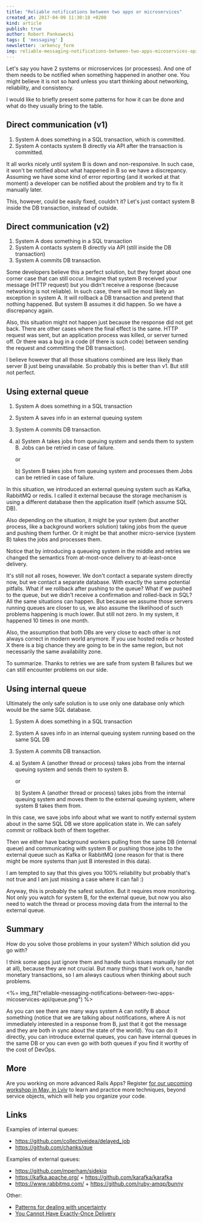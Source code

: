 ```yaml
---
title: "Reliable notifications between two apps or microservices"
created_at: 2017-04-09 11:30:18 +0200
kind: article
publish: true
author: Robert Pankowecki
tags: [ 'messaging' ]
newsletter: :arkency_form
img: reliable-messaging-notifications-between-two-apps-micoservices-api/queue.png
---
```


Let's say you have 2 systems or microservices (or processes). And one of them needs to be notified when something happened in another one. You might believe it is not so hard unless you start thinking about networking, reliability, and consistency.

I would like to briefly present some patterns for how it can be done and what do they usually bring to the table.

<!-- more -->

## Direct communication (v1)

1. System A does something in a SQL transaction, which is committed.
2. System A contacts system B directly via API after the transaction is committed.

It all works nicely until system B is down and non-responsive. In such case, it won't be notified about what happened in B so we have a discrepancy. Assuming we have some kind of error reporting (and it worked at that moment) a developer can be notified about the problem and try to fix it manually later.

This, however, could be easily fixed, couldn't it? Let's just contact system B inside the DB transaction, instead of outside.

## Direct communication (v2)

1. System A does something in a SQL transaction
2. System A contacts system B directly via API (still inside the DB transaction)
3. System A commits DB transaction.

Some developers believe this a perfect solution, but they forget about one corner case that can still occur. Imagine that system B received your message (HTTP request) but you didn't receive a response (because networking is not reliable).  In such case, there will be most likely an exception in system A. It will rollback a DB transaction and pretend that nothing happened. But system B assumes it did happen. So we have a discrepancy again.

Also, this situation might not happen just because the response did not get back. There are other cases where the final effect is the same. HTTP request was sent, but an application process was killed, or server turned off. Or there was a bug in a code (if there is such code) between sending the request and committing the DB transaction).

I believe however that all those situations combined are less likely than server B just being unavailable. So probably this is better than v1. But still not perfect.

## Using external queue

1. System A does something in a SQL transaction
2. System A saves info in an external queuing system
3. System A commits DB transaction.
4. a) System A takes jobs from queuing system and sends them to system B. Jobs can be retried in case of failure.
    
    or
    
    b) System B takes jobs from queuing system and processes them Jobs can be retried in case of failure.

In this situation, we introduced an external queuing system such as Kafka, RabbitMQ or redis. I called it external because the storage mechanism is using a different database then the application itself (which assume SQL DB).

Also depending on the situation, it might be your system (but another process, like a background workers solution) taking jobs from the queue and pushing them further. Or it might be that another micro-service (system B) takes the jobs and processes them.

Notice that by introducing a queueing system in the middle and retries we changed the semantics from at-most-once delivery to at-least-once delivery.

It's still not all roses, however. We don't contact a separate system directly now, but we contact a separate database. With exactly the same potential pitfalls. What if we rollback after pushing to the queue? What if we pushed to the queue, but we didn't receive a confirmation and rolled-back in SQL? All the same situations can happen. But because we assume those servers running queues are closer to us, we also assume the likelihood of such problems happening is much lower. But still not zero. In my system, it happened 10 times in one month.

Also, the assumption that both DBs are very close to each other is not always correct in modern world anymore. If you use hosted redis or hosted X there is a big chance they are going to be in the same region, but not necessarily the same availability zone.

To summarize. Thanks to retries we are safe from system B failures but we can still encounter problems on our side.

## Using internal queue

Ultimately the only safe solution is to use only one database only which would be the same SQL database.

1. System A does something in a SQL transaction
2. System A saves info in an internal queuing system running based on the same SQL DB
3. System A commits DB transaction.
4. a) System A (another thread or process) takes jobs from the internal queuing system and sends them to system B.
    
    or
    
    b) System A (another thread or process) takes jobs from the internal queuing system and moves them to the external queuing system, where system B takes them from.

In this case, we save jobs info about what we want to notify external system about in the same SQL DB we store application state in. We can safely commit or rollback both of them together.

Then we either have background workers pulling from the same DB (internal queue) and communicating with system B or pushing those jobs to the external queue such as Kafka or RabbitMQ (one reason for that is there might be more systems than just B interested in this data).

I am tempted to say that this gives you 100% reliability but probably that's not true and I am just missing a case where it can fail :)

Anyway, this is probably the safest solution. But it requires more monitoring. Not only you watch for system B, for the external queue, but now you also need to watch the thread or process moving data from the internal to the external queue.

## Summary

How do you solve those problems in your system? Which solution did you go with?

I think some apps just ignore them and handle such issues manually (or not at all), because they are not crucial. But many things that I work on, handle monetary transactions, so I am always cautious when thinking about such problems.

<%= img_fit("reliable-messaging-notifications-between-two-apps-micoservices-api/queue.png") %>

As you can see there are many ways system A can notify B about something (notice that we are talking about notifications, where A is not immediately interested in a response from B, just that it got the message and they are both in sync about the state of the world). You can do it directly, you can introduce external queues, you can have internal queues in the same DB or you can even go with both queues if you find it worthy of the cost of DevOps.

## More

Are you working on more advanced Rails Apps? Register [for our upcoming workshop in May, in Lviv](/ddd-training/) to learn and practice more techniques, beyond service objects, which will help you organize your code.

## Links

Examples of internal queues:

* https://github.com/collectiveidea/delayed_job
* https://github.com/chanks/que

Examples of external queues:

* https://github.com/mperham/sidekiq
* https://kafka.apache.org/ + https://github.com/karafka/karafka
* https://www.rabbitmq.com/ + https://github.com/ruby-amqp/bunny

Other:

* [Patterns for dealing with uncertainty](/2016/12/techniques-for-dealing-with-uncertainity/)
* [You Cannot Have Exactly-Once Delivery](http://bravenewgeek.com/you-cannot-have-exactly-once-delivery/)
